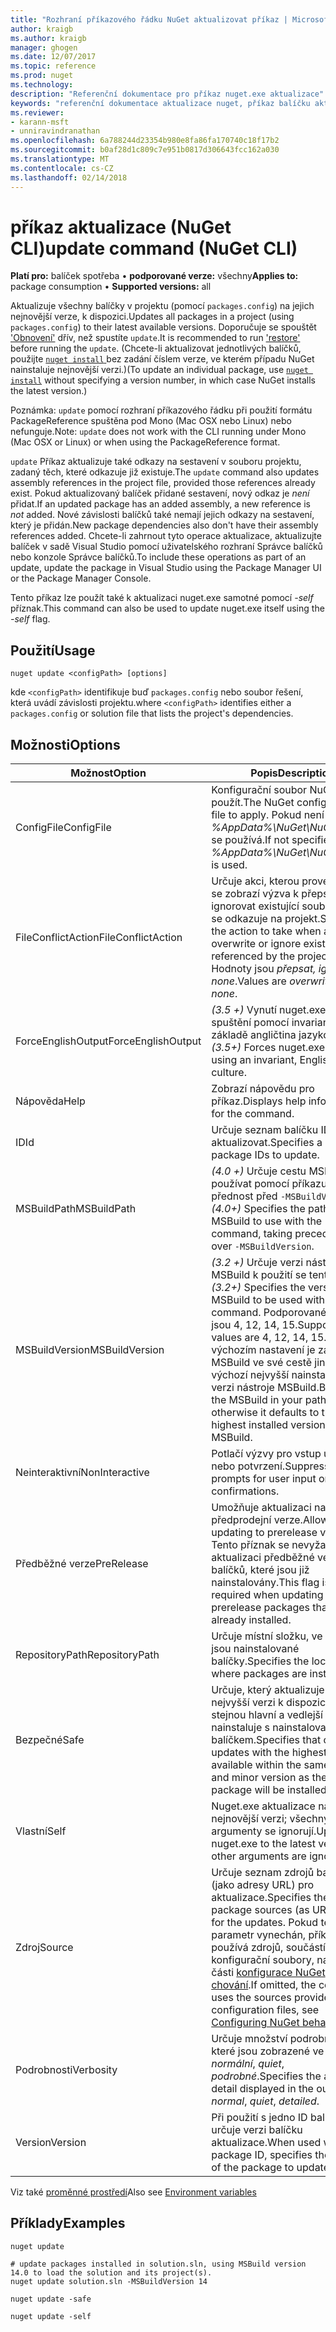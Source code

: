 ```yaml
---
title: "Rozhraní příkazového řádku NuGet aktualizovat příkaz | Microsoft Docs"
author: kraigb
ms.author: kraigb
manager: ghogen
ms.date: 12/07/2017
ms.topic: reference
ms.prod: nuget
ms.technology: 
description: "Referenční dokumentace pro příkaz nuget.exe aktualizace"
keywords: "referenční dokumentace aktualizace nuget, příkaz balíčku aktualizace"
ms.reviewer:
- karann-msft
- unniravindranathan
ms.openlocfilehash: 6a788244d23354b980e8fa86fa170740c18f17b2
ms.sourcegitcommit: b0af28d1c809c7e951b0817d306643fcc162a030
ms.translationtype: MT
ms.contentlocale: cs-CZ
ms.lasthandoff: 02/14/2018
---
```

# <a name="update-command-nuget-cli"></a><span data-ttu-id="1700b-104">příkaz aktualizace (NuGet CLI)</span><span class="sxs-lookup"><span data-stu-id="1700b-104">update command (NuGet CLI)</span></span>

<span data-ttu-id="1700b-105">**Platí pro:** balíček spotřeba &bullet; **podporované verze:** všechny</span><span class="sxs-lookup"><span data-stu-id="1700b-105">**Applies to:** package consumption &bullet; **Supported versions:** all</span></span>

<span data-ttu-id="1700b-106">Aktualizuje všechny balíčky v projektu (pomocí `packages.config`) na jejich nejnovější verze, k dispozici.</span><span class="sxs-lookup"><span data-stu-id="1700b-106">Updates all packages in a project (using `packages.config`) to their latest available versions.</span></span> <span data-ttu-id="1700b-107">Doporučuje se spouštět ['Obnovení'](cli-ref-restore.md) dřív, než spustíte `update`.</span><span class="sxs-lookup"><span data-stu-id="1700b-107">It is recommended to run ['restore'](cli-ref-restore.md) before running the `update`.</span></span> <span data-ttu-id="1700b-108">(Chcete-li aktualizovat jednotlivých balíčků, použijte [ `nuget install` ](cli-ref-install.md) bez zadání číslem verze, ve kterém případu NuGet nainstaluje nejnovější verzi.)</span><span class="sxs-lookup"><span data-stu-id="1700b-108">(To update an individual package, use [`nuget install`](cli-ref-install.md) without specifying a version number, in which case NuGet installs the latest version.)</span></span>

<span data-ttu-id="1700b-109">Poznámka: `update` pomocí rozhraní příkazového řádku při použití formátu PackageReference spuštěna pod Mono (Mac OSX nebo Linux) nebo nefunguje.</span><span class="sxs-lookup"><span data-stu-id="1700b-109">Note: `update` does not work with the CLI running under Mono (Mac OSX or Linux) or when using the PackageReference format.</span></span>

<span data-ttu-id="1700b-110">`update` Příkaz aktualizuje také odkazy na sestavení v souboru projektu, zadaný těch, které odkazuje již existuje.</span><span class="sxs-lookup"><span data-stu-id="1700b-110">The `update` command also updates assembly references in the project file, provided those references already exist.</span></span> <span data-ttu-id="1700b-111">Pokud aktualizovaný balíček přidané sestavení, nový odkaz je *není* přidat.</span><span class="sxs-lookup"><span data-stu-id="1700b-111">If an updated package has an added assembly, a new reference is *not* added.</span></span> <span data-ttu-id="1700b-112">Nové závislosti balíčků také nemají jejich odkazy na sestavení, který je přidán.</span><span class="sxs-lookup"><span data-stu-id="1700b-112">New package dependencies also don't have their assembly references added.</span></span> <span data-ttu-id="1700b-113">Chcete-li zahrnout tyto operace aktualizace, aktualizujte balíček v sadě Visual Studio pomocí uživatelského rozhraní Správce balíčků nebo konzole Správce balíčků.</span><span class="sxs-lookup"><span data-stu-id="1700b-113">To include these operations as part of an update, update the package in Visual Studio using the Package Manager UI or the Package Manager Console.</span></span>

<span data-ttu-id="1700b-114">Tento příkaz lze použít také k aktualizaci nuget.exe samotné pomocí *-self* příznak.</span><span class="sxs-lookup"><span data-stu-id="1700b-114">This command can also be used to update nuget.exe itself using the *-self* flag.</span></span>

## <a name="usage"></a><span data-ttu-id="1700b-115">Použití</span><span class="sxs-lookup"><span data-stu-id="1700b-115">Usage</span></span>

```cli
nuget update <configPath> [options]
```

<span data-ttu-id="1700b-116">kde `<configPath>` identifikuje buď `packages.config` nebo soubor řešení, která uvádí závislosti projektu.</span><span class="sxs-lookup"><span data-stu-id="1700b-116">where `<configPath>` identifies either a `packages.config` or solution file that lists the project's dependencies.</span></span>

## <a name="options"></a><span data-ttu-id="1700b-117">Možnosti</span><span class="sxs-lookup"><span data-stu-id="1700b-117">Options</span></span>

| <span data-ttu-id="1700b-118">Možnost</span><span class="sxs-lookup"><span data-stu-id="1700b-118">Option</span></span> | <span data-ttu-id="1700b-119">Popis</span><span class="sxs-lookup"><span data-stu-id="1700b-119">Description</span></span> |
| --- | --- |
| <span data-ttu-id="1700b-120">ConfigFile</span><span class="sxs-lookup"><span data-stu-id="1700b-120">ConfigFile</span></span> | <span data-ttu-id="1700b-121">Konfigurační soubor NuGet použít.</span><span class="sxs-lookup"><span data-stu-id="1700b-121">The NuGet configuration file to apply.</span></span> <span data-ttu-id="1700b-122">Pokud není zadaný, *%AppData%\NuGet\NuGet.Config* se používá.</span><span class="sxs-lookup"><span data-stu-id="1700b-122">If not specified, *%AppData%\NuGet\NuGet.Config* is used.</span></span> |
| <span data-ttu-id="1700b-123">FileConflictAction</span><span class="sxs-lookup"><span data-stu-id="1700b-123">FileConflictAction</span></span> | <span data-ttu-id="1700b-124">Určuje akci, kterou provést, pokud se zobrazí výzva k přepsání nebo ignorovat existující soubory, které se odkazuje na projekt.</span><span class="sxs-lookup"><span data-stu-id="1700b-124">Specifies the action to take when asked to overwrite or ignore existing files referenced by the project.</span></span> <span data-ttu-id="1700b-125">Hodnoty jsou *přepsat, ignorovat, none*.</span><span class="sxs-lookup"><span data-stu-id="1700b-125">Values are *overwrite, ignore, none*.</span></span> |
| <span data-ttu-id="1700b-126">ForceEnglishOutput</span><span class="sxs-lookup"><span data-stu-id="1700b-126">ForceEnglishOutput</span></span> | <span data-ttu-id="1700b-127">*(3.5 +)*  Vynutí nuget.exe ke spuštění pomocí invariantní, na základě angličtina jazykové verze.</span><span class="sxs-lookup"><span data-stu-id="1700b-127">*(3.5+)* Forces nuget.exe to run using an invariant, English-based culture.</span></span> |
| <span data-ttu-id="1700b-128">Nápověda</span><span class="sxs-lookup"><span data-stu-id="1700b-128">Help</span></span> | <span data-ttu-id="1700b-129">Zobrazí nápovědu pro příkaz.</span><span class="sxs-lookup"><span data-stu-id="1700b-129">Displays help information for the command.</span></span> |
| <span data-ttu-id="1700b-130">ID</span><span class="sxs-lookup"><span data-stu-id="1700b-130">Id</span></span> | <span data-ttu-id="1700b-131">Určuje seznam balíčku ID aktualizovat.</span><span class="sxs-lookup"><span data-stu-id="1700b-131">Specifies a list of package IDs to update.</span></span> |
| <span data-ttu-id="1700b-132">MSBuildPath</span><span class="sxs-lookup"><span data-stu-id="1700b-132">MSBuildPath</span></span> | <span data-ttu-id="1700b-133">*(4.0 +)*  Určuje cestu MSBuild používat pomocí příkazu, přednost před `-MSBuildVersion`.</span><span class="sxs-lookup"><span data-stu-id="1700b-133">*(4.0+)* Specifies the path of MSBuild to use with the command, taking precedence over `-MSBuildVersion`.</span></span> |
| <span data-ttu-id="1700b-134">MSBuildVersion</span><span class="sxs-lookup"><span data-stu-id="1700b-134">MSBuildVersion</span></span> | <span data-ttu-id="1700b-135">*(3.2 +)*  Určuje verzi nástroje MSBuild k použití se tento příkaz.</span><span class="sxs-lookup"><span data-stu-id="1700b-135">*(3.2+)* Specifies the version of MSBuild to be used with this command.</span></span> <span data-ttu-id="1700b-136">Podporované hodnoty jsou 4, 12, 14, 15.</span><span class="sxs-lookup"><span data-stu-id="1700b-136">Supported values are 4, 12, 14, 15.</span></span> <span data-ttu-id="1700b-137">Ve výchozím nastavení je zachyceny MSBuild ve své cestě jinak bude výchozí nejvyšší nainstalovanou verzi nástroje MSBuild.</span><span class="sxs-lookup"><span data-stu-id="1700b-137">By default the MSBuild in your path is picked, otherwise it defaults to the highest installed version of MSBuild.</span></span> |
| <span data-ttu-id="1700b-138">Neinteraktivní</span><span class="sxs-lookup"><span data-stu-id="1700b-138">NonInteractive</span></span> | <span data-ttu-id="1700b-139">Potlačí výzvy pro vstup uživatele nebo potvrzení.</span><span class="sxs-lookup"><span data-stu-id="1700b-139">Suppresses prompts for user input or confirmations.</span></span> |
| <span data-ttu-id="1700b-140">Předběžné verze</span><span class="sxs-lookup"><span data-stu-id="1700b-140">PreRelease</span></span> | <span data-ttu-id="1700b-141">Umožňuje aktualizaci na předprodejní verze.</span><span class="sxs-lookup"><span data-stu-id="1700b-141">Allows updating to prerelease versions.</span></span> <span data-ttu-id="1700b-142">Tento příznak se nevyžaduje při aktualizaci předběžné verze balíčků, které jsou již nainstalovány.</span><span class="sxs-lookup"><span data-stu-id="1700b-142">This flag is not required when updating prerelease packages that are already installed.</span></span> |
| <span data-ttu-id="1700b-143">RepositoryPath</span><span class="sxs-lookup"><span data-stu-id="1700b-143">RepositoryPath</span></span> | <span data-ttu-id="1700b-144">Určuje místní složku, ve kterém jsou nainstalované balíčky.</span><span class="sxs-lookup"><span data-stu-id="1700b-144">Specifies the local folder where packages are installed.</span></span> |
| <span data-ttu-id="1700b-145">Bezpečné</span><span class="sxs-lookup"><span data-stu-id="1700b-145">Safe</span></span> | <span data-ttu-id="1700b-146">Určuje, který aktualizuje pouze s nejvyšší verzi k dispozici v rámci stejnou hlavní a vedlejší verzi jako nainstaluje s nainstalovaným balíčkem.</span><span class="sxs-lookup"><span data-stu-id="1700b-146">Specifies that only updates with the highest version available within the same major and minor version as the installed package will be installed.</span></span> |
| <span data-ttu-id="1700b-147">Vlastní</span><span class="sxs-lookup"><span data-stu-id="1700b-147">Self</span></span> | <span data-ttu-id="1700b-148">Nuget.exe aktualizace na nejnovější verzi; všechny další argumenty se ignorují.</span><span class="sxs-lookup"><span data-stu-id="1700b-148">Updates nuget.exe to the latest version; all other arguments are ignored.</span></span> |
| <span data-ttu-id="1700b-149">Zdroj</span><span class="sxs-lookup"><span data-stu-id="1700b-149">Source</span></span> | <span data-ttu-id="1700b-150">Určuje seznam zdrojů balíčku (jako adresy URL) pro aktualizace.</span><span class="sxs-lookup"><span data-stu-id="1700b-150">Specifies the list of package sources (as URLs) to use for the updates.</span></span> <span data-ttu-id="1700b-151">Pokud tento parametr vynechán, příkaz používá zdrojů, součástí konfigurační soubory, najdete v části [konfigurace NuGet chování](../consume-packages/configuring-nuget-behavior.md).</span><span class="sxs-lookup"><span data-stu-id="1700b-151">If omitted, the command uses the sources provided in configuration files, see [Configuring NuGet behavior](../consume-packages/configuring-nuget-behavior.md).</span></span> |
| <span data-ttu-id="1700b-152">Podrobnosti</span><span class="sxs-lookup"><span data-stu-id="1700b-152">Verbosity</span></span> | <span data-ttu-id="1700b-153">Určuje množství podrobností, které jsou zobrazené ve výstupu: *normální*, *quiet*, *podrobné*.</span><span class="sxs-lookup"><span data-stu-id="1700b-153">Specifies the amount of detail displayed in the output: *normal*, *quiet*, *detailed*.</span></span> |
| <span data-ttu-id="1700b-154">Version</span><span class="sxs-lookup"><span data-stu-id="1700b-154">Version</span></span> | <span data-ttu-id="1700b-155">Při použití s jedno ID balíčku, určuje verzi balíčku aktualizace.</span><span class="sxs-lookup"><span data-stu-id="1700b-155">When used with one package ID, specifies the version of the package to update.</span></span> |

<span data-ttu-id="1700b-156">Viz také [proměnné prostředí](cli-ref-environment-variables.md)</span><span class="sxs-lookup"><span data-stu-id="1700b-156">Also see [Environment variables](cli-ref-environment-variables.md)</span></span>

## <a name="examples"></a><span data-ttu-id="1700b-157">Příklady</span><span class="sxs-lookup"><span data-stu-id="1700b-157">Examples</span></span>

```cli
nuget update

# update packages installed in solution.sln, using MSBuild version 14.0 to load the solution and its project(s).
nuget update solution.sln -MSBuildVersion 14

nuget update -safe

nuget update -self
```
